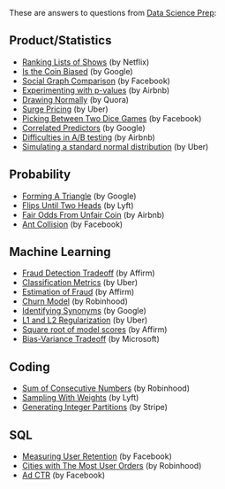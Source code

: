 These are answers to questions from [Data Science Prep](https://datascienceprep.com/dashboard):

## Product/Statistics

* [Ranking Lists of Shows](https://github.com/khanhnamle1994/cracking-the-data-science-interview/blob/master/Question-Bank/Data-Science-Prep/Ranking-Lists-Of-Shows.md) (by Netflix)
* [Is the Coin Biased](https://github.com/khanhnamle1994/cracking-the-data-science-interview/blob/master/Question-Bank/Data-Science-Prep/Is-The-Coin-Biased.md) (by Google)
* [Social Graph Comparison](https://github.com/khanhnamle1994/cracking-the-data-science-interview/blob/master/Question-Bank/Data-Science-Prep/Social-Graph-Comparison.md) (by Facebook)
* [Experimenting with p-values](https://github.com/khanhnamle1994/cracking-the-data-science-interview/blob/master/Question-Bank/Data-Science-Prep/Experimenting-With-p-Values.md) (by Airbnb)
* [Drawing Normally](https://github.com/khanhnamle1994/cracking-the-data-science-interview/blob/master/Question-Bank/Data-Science-Prep/Drawing-Normally.md) (by Quora)
* [Surge Pricing](https://github.com/khanhnamle1994/cracking-the-data-science-interview/blob/master/Question-Bank/Data-Science-Prep/Surge-Pricing.md) (by Uber)
* [Picking Between Two Dice Games](https://github.com/khanhnamle1994/cracking-the-data-science-interview/blob/master/Question-Bank/Data-Science-Prep/Picking-Between-Two-Dice-Games.md) (by Facebook)
* [Correlated Predictors](https://github.com/khanhnamle1994/cracking-the-data-science-interview/blob/master/Question-Bank/Data-Science-Prep/Correlated-Predictors.md) (by Google)
* [Difficulties in A/B testing](https://github.com/khanhnamle1994/cracking-the-data-science-interview/blob/master/Question-Bank/Data-Science-Prep/Difficulties-AB-Testing.md) (by Airbnb)
* [Simulating a standard normal distribution](https://github.com/khanhnamle1994/cracking-the-data-science-interview/blob/master/Question-Bank/Data-Science-Prep/Simulating-Normal-Distribution.md) (by Uber)

## Probability
* [Forming A Triangle](https://github.com/khanhnamle1994/cracking-the-data-science-interview/blob/master/Question-Bank/Data-Science-Prep/Forming-a-Triangle.md) (by Google)
* [Flips Until Two Heads](https://github.com/khanhnamle1994/cracking-the-data-science-interview/blob/master/Question-Bank/Data-Science-Prep/Flips-Until-Two-Heads.md) (by Lyft)
* [Fair Odds From Unfair Coin](https://github.com/khanhnamle1994/cracking-the-data-science-interview/blob/master/Question-Bank/Data-Science-Prep/Fair-Odds-From-Unfair-Coin.md) (by Airbnb)
* [Ant Collision](https://github.com/khanhnamle1994/cracking-the-data-science-interview/blob/master/Question-Bank/Data-Science-Prep/Ant-Collision.md) (by Facebook)

## Machine Learning

* [Fraud Detection Tradeoff](https://github.com/khanhnamle1994/cracking-the-data-science-interview/blob/master/Question-Bank/Data-Science-Prep/Fraud-Detection-Tradeoffs.md) (by Affirm)
* [Classification Metrics](https://github.com/khanhnamle1994/cracking-the-data-science-interview/blob/master/Question-Bank/Data-Science-Prep/Classification-Metrics.md) (by Uber)
* [Estimation of Fraud](https://github.com/khanhnamle1994/cracking-the-data-science-interview/blob/master/Question-Bank/Data-Science-Prep/Estimation-of-Fraud.md) (by Affirm)
* [Churn Model](https://github.com/khanhnamle1994/cracking-the-data-science-interview/blob/master/Question-Bank/Data-Science-Prep/Churn-Model.md) (by Robinhood)
* [Identifying Synonyms](https://github.com/khanhnamle1994/cracking-the-data-science-interview/blob/master/Question-Bank/Data-Science-Prep/Identifying-Synonyms.md) (by Google)
* [L1 and L2 Regularization](https://github.com/khanhnamle1994/cracking-the-data-science-interview/blob/master/Question-Bank/Data-Science-Prep/L1-and-L2-Regularization.md) (by Uber)
* [Square root of model scores](https://github.com/khanhnamle1994/cracking-the-data-science-interview/blob/master/Question-Bank/Data-Science-Prep/Square-Root-of-Model-Scores.md) (by Affirm)
* [Bias-Variance Tradeoff](https://github.com/khanhnamle1994/cracking-the-data-science-interview/blob/master/Question-Bank/Data-Science-Prep/Bias-Variance-Tradeoff.md) (by Microsoft)

## Coding

* [Sum of Consecutive Numbers](https://github.com/khanhnamle1994/cracking-the-data-science-interview/blob/master/Question-Bank/Data-Science-Prep/Sum-of-Consecutive-Numbers.md) (by Robinhood)
* [Sampling With Weights](https://github.com/khanhnamle1994/cracking-the-data-science-interview/blob/master/Question-Bank/Data-Science-Prep/Sampling-with-Weights.md) (by Lyft)
* [Generating Integer Partitions](https://github.com/khanhnamle1994/cracking-the-data-science-interview/blob/master/Question-Bank/Data-Science-Prep/Generating-Integer-Partitions.md) (by Stripe)

## SQL

* [Measuring User Retention](https://github.com/khanhnamle1994/cracking-the-data-science-interview/blob/master/Question-Bank/Data-Science-Prep/Measuring-User-Retention.md) (by Facebook)
* [Cities with The Most User Orders](https://github.com/khanhnamle1994/cracking-the-data-science-interview/blob/master/Question-Bank/Data-Science-Prep/Cities-with-Most-User-Orders.md) (by Robinhood)
* [Ad CTR](https://github.com/khanhnamle1994/cracking-the-data-science-interview/blob/master/Question-Bank/Data-Science-Prep/Ad-CTR.md) (by Facebook)
